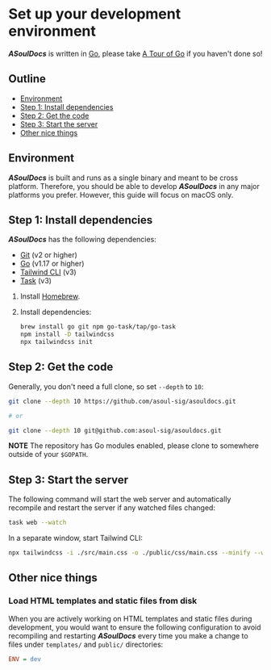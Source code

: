 # Set up your development environment

_**ASoulDocs**_ is written in [Go](https://golang.org/), please take [A Tour of Go](https://tour.golang.org/) if you haven't done so!

## Outline

- [Environment](#environment)
- [Step 1: Install dependencies](#step-1-install-dependencies)
- [Step 2: Get the code](#step-2-get-the-code)
- [Step 3: Start the server](#step-3-start-the-server)
- [Other nice things](#other-nice-things)

## Environment

_**ASoulDocs**_ is built and runs as a single binary and meant to be cross platform. Therefore, you should be able to develop _**ASoulDocs**_ in any major platforms you prefer. However, this guide will focus on macOS only.

## Step 1: Install dependencies

_**ASoulDocs**_ has the following dependencies:

- [Git](https://git-scm.com/book/en/v2/Getting-Started-Installing-Git) (v2 or higher)
- [Go](https://go.dev/doc/install) (v1.17 or higher)
- [Tailwind CLI](https://tailwindcss.com/docs/installation) (v3)
- [Task](https://taskfile.dev/) (v3)

1. Install [Homebrew](https://brew.sh/).
1. Install dependencies:

    ```bash
    brew install go git npm go-task/tap/go-task
    npm install -D tailwindcss
    npx tailwindcss init
    ```

## Step 2: Get the code

Generally, you don't need a full clone, so set `--depth` to `10`:

```bash
git clone --depth 10 https://github.com/asoul-sig/asouldocs.git

# or

git clone --depth 10 git@github.com:asoul-sig/asouldocs.git
```

**NOTE** The repository has Go modules enabled, please clone to somewhere outside of your `$GOPATH`.

## Step 3: Start the server

The following command will start the web server and automatically recompile and restart the server if any watched files changed:

```bash
task web --watch
```

In a separate window, start Tailwind CLI:

```bash
npx tailwindcss -i ./src/main.css -o ./public/css/main.css --minify --watch
```

## Other nice things

### Load HTML templates and static files from disk

When you are actively working on HTML templates and static files during development, you would want to ensure the following configuration to avoid recompiling and restarting _**ASoulDocs**_ every time you make a change to files under `templates/` and `public/` directories:

```ini
ENV = dev
```
